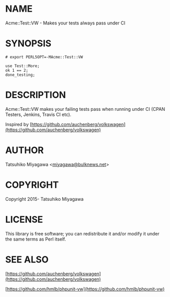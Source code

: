 # NAME

Acme::Test::VW - Makes your tests always pass under CI

# SYNOPSIS

    # export PERL5OPT=-MAcme::Test::VW

    use Test::More;
    ok 1 == 2;
    done_testing;

# DESCRIPTION

Acme::Test::VW makes your failing tests pass when running under CI (CPAN Testers, Jenkins, Travis CI etc).

Inspired by [https://github.com/auchenberg/volkswagen](https://github.com/auchenberg/volkswagen)

# AUTHOR

Tatsuhiko Miyagawa &lt;miyagawa@bulknews.net>

# COPYRIGHT

Copyright 2015- Tatsuhiko Miyagawa

# LICENSE

This library is free software; you can redistribute it and/or modify
it under the same terms as Perl itself.

# SEE ALSO

[https://github.com/auchenberg/volkswagen](https://github.com/auchenberg/volkswagen)

[https://github.com/hmlb/phpunit-vw](https://github.com/hmlb/phpunit-vw)
